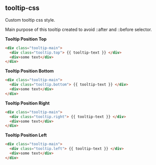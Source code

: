## tooltip-css

Custom tooltip css style.

Main purpose of this tooltip created to avoid ::after and ::before selector.

**Tooltip Position Top**

``` html
<div class="tooltip-main">
  <div class="tooltip.top"> {{ tooltip-text }} </div>
  <div>some text</div>
</div>
```

**Tooltip Position Bottom**

``` html
<div class="tooltip-main">
  <div class="tooltip.bottom"> {{ tooltip-text }} </div>
  <div>some text</div>
</div>
```

**Tooltip Position Right**

``` html
<div class="tooltip-main">
  <div class="tooltip.right"> {{ tooltip-text }} </div>
  <div>some text</div>
</div>
```

**Tooltip Position Left**

``` html
<div class="tooltip-main">
  <div class="tooltip.left"> {{ tooltip-text }} </div>
  <div>some text</div>
</div>
```

